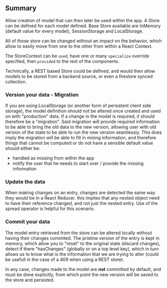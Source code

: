 ## Summary

Allow creation of model that can then later be used within the app. A Store can
be defined for each model defined. Base Store available are InMemory (default
value for every model), SessionStorage and LocalStorage.

All of those store can be changed without an impact on the behavior, which allow
to easily move from one to the other from within a React Context.

The StoreContext can be `used`, have one or many `specialize` override
specified, then `provided` to the rest of the components.

Technically, a REST based Store could be defined, and would then allow models to
be stored from a backend source, or even a firestore synced collection.

### Version your data - Migration

If you are using LocalStorage (or another form of persistent client side
storage), the model definition should not be altered once created and used on
with "production" data. If a change in the model is required, it should
therefore be a "migration". Said migration will provide required information to
be able to bring the old data to the new version, allowing user with old version
of the state to be able to run the new version seamlessly. This does imply the
migration will be able to fill in mising information, and therefore things that
cannot be computed or do not have a sensible default value should either be:

- handled as missing from within the app
- notify the user that he needs to start over / provide the missing information

### Update the data

When making changes on an entry, changes are detected the same way they would be
in a React Reducer. this implies that any nested object need to have their
reference changed, and not just the nested entry. Use of the spread operator is
helpful for this scenario.

### Commit your data

The model entry retrieved from the store can be altered locally without having
their changes commited. The pristine version of the entry is kept in memory,
which allow you to "reset" to the original state (discard changes), detect if
there "hasChanges" (globally or on a top level key), which in turn allows us to
know what is the information that we are trying to alter (could be usefull in
the case of a 409 when using a REST store).

In any case, changes made to the model are **not** committed by default, and
must be done explicitly, from which point the new version will be saved to the
store and persisted.